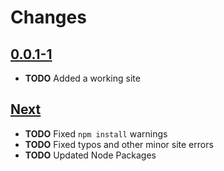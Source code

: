 # Changes

## [0.0.1-1](https://go.s3d.club/s3d-website/work/0.0.1)
- **TODO** Added a working site

## [Next](https://go.s3d.club/s3d-website/next)
- **TODO** Fixed `npm install` warnings
- **TODO** Fixed typos and other minor site errors
- **TODO** Updated Node Packages
